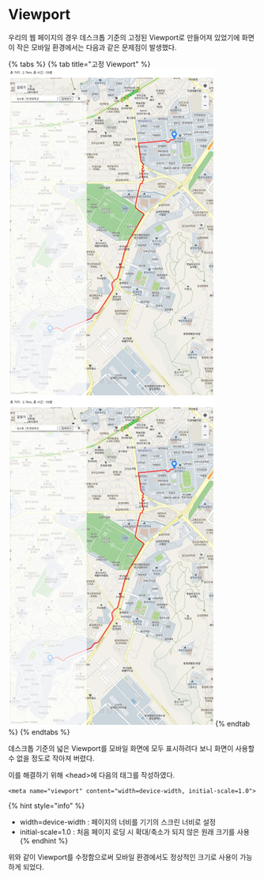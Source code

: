 # Viewport

우리의 웹 페이지의 경우 데스크톱 기준의 고정된 Viewport로 만들어져 있었기에 화면이 작은 모바일 환경에서는 다음과 같은 문제점이 발생했다.

{% tabs %}
{% tab title="고정 Viewport" %}
![](<../.gitbook/assets/image (7) (2).png>) ![](<../.gitbook/assets/image (7) (2).png>)
{% endtab %}
{% endtabs %}

데스크톱 기준의 넓은 Viewport를 모바일 화면에 모두 표시하려다 보니 화면이 사용할 수 없을 정도로 작아져 버렸다.

이를 해결하기 위해 \<head>에 다음의 태그를 작성하였다.

```
<meta name="viewport" content="width=device-width, initial-scale=1.0">
```

{% hint style="info" %}
* width=device-width : 페이지의 너비를 기기의 스크린 너비로 설정
* initial-scale=1.0 : 처음 페이지 로딩 시 확대/축소가 되지 않은 원래 크기를 사용
{% endhint %}

위와 같이 Viewport를 수정함으로써 모바일 환경에서도 정상적인 크기로 사용이 가능하게 되었다.
